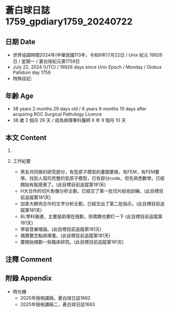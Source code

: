 [_metadata_:encoding]: - "utf-8"
[_metadata_:language]: - "zh-Hant-TW"
[_metadata_:fileformat]: - "markdown"
[_metadata_:MIME_type]: - "text/plain"
[_metadata_:markdown_version]: - "commonmark version 0.30"
[_metadata_:markdown_spec]: - "https://spec.commonmark.org/0.30/"

# 蒼白球日誌1759_gpdiary1759_20240722 #

## 日期 Date ##

* 世界協調時間2024年(中華民國113年，令和6年)7月22日 / Unix 紀元 19926 日 / 星期一 / 蒼白球紀元第1759日
* July 22, 2024 (UTC) / 19926 days since Unix Epoch / Monday / Globus Pallidum day 1759
* 特殊註記:

## 年齡 Age ##

* 38 years 2 months 29 days old / 6 years 9 months 10 days after acquiring ROC Surgical Pathology Licence
* 38 歲 2 個月 29 天 / 成為病理專科醫師 6 年 9 個月 10 天

## 本文 Content ##

1. 

2. 工作紀要

    - 男友共同做的研究部分，有氫原子模型的畫圖要做，有FEM，有FEM要學。找到人寫的完整的氫原子模型，已有部分code，但先熟悉數學。已經開始有點感覺了。(此目標目前追蹤第181天)
    - H大合作的切片影像分析企劃，已經交了第一批切片給他訓練。(此目標目前追蹤第181天)
    - 加拿大鮮肉合作的文字分析企劃，已經交出了第二批指示。(此目標目前追蹤第181天)
    - BL學科搬遷，主要是助理在規劃，但偶爾也要盯一下 (此目標目前追蹤第181天)
    - 學習音樂理論。(此目標目前追蹤第181天)
    - 偶爾要念點病理書。(此目標目前追蹤第181天)
    - 要開始規劃一些臨床研究。(此目標目前追蹤第181天)

## 注釋 Comment ##


## 附錄 Appendix ##

* 時光機
    - 2025年授袍講稿，蒼白球日誌1662
    - 2025年授袍講稿二，蒼白球日誌1663
